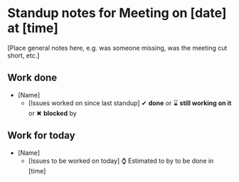 # Standup notes for Meeting on [date] at [time]
[Place general notes here, e.g. was someone missing, was the meeting cut short, etc.]
## Work done
- [Name]
    * [Issues worked on since last standup]
  ✔ **done** or 
  ⌛ **still working on it** or
  ✖ **blocked** by

## Work for today
- [Name]
    * [Issues to be worked on today]
  ⌚ Estimated to by to be done in [time]